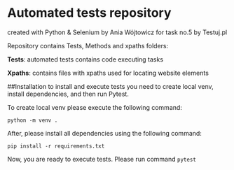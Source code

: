 # Automated tests repository
created with Python & Selenium by Ania Wójtowicz for task no.5 by Testuj.pl 


Repository contains Tests, Methods and xpaths folders:

**Tests**: automated tests contains code executing tasks

**Xpaths**: contains files with xpaths used for locating website elements

 ##Installation
to install and execute tests you need to create local venv, install dependencies, and then run Pytest. 

To create local venv please execute the following command: 
```
python -m venv .
```

After, please install all dependencies using the following command:
```
pip install -r requirements.txt 
```

Now, you are ready to execute tests. Please run command `pytest`